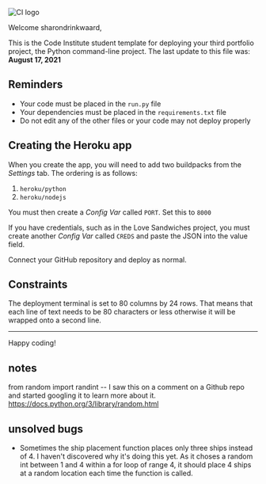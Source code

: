 ![CI logo](https://codeinstitute.s3.amazonaws.com/fullstack/ci_logo_small.png)

Welcome sharondrinkwaard,

This is the Code Institute student template for deploying your third portfolio project, the Python command-line project. The last update to this file was: **August 17, 2021**

## Reminders

* Your code must be placed in the `run.py` file
* Your dependencies must be placed in the `requirements.txt` file
* Do not edit any of the other files or your code may not deploy properly

## Creating the Heroku app

When you create the app, you will need to add two buildpacks from the _Settings_ tab. The ordering is as follows:

1. `heroku/python`
2. `heroku/nodejs`

You must then create a _Config Var_ called `PORT`. Set this to `8000`

If you have credentials, such as in the Love Sandwiches project, you must create another _Config Var_ called `CREDS` and paste the JSON into the value field.

Connect your GitHub repository and deploy as normal.

## Constraints

The deployment terminal is set to 80 columns by 24 rows. That means that each line of text needs to be 80 characters or less otherwise it will be wrapped onto a second line.

-----
Happy coding!



## notes
from random import randint -- I saw this on a comment on a Github repo and started googling it to learn more about it. https://docs.python.org/3/library/random.html


## unsolved bugs
- Sometimes the ship placement function places only three ships instead of 4. I haven't discovered why it's doing this yet. As it choses a random int between 1 and 4 within a for loop of range 4, it should place 4 ships at a random location each time the function is called. 